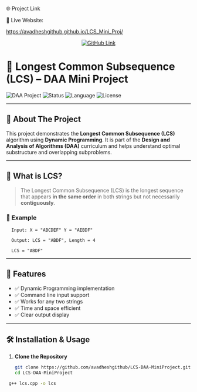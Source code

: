 🌐 Project Link

🔗 Live Website:

https://avadheshgithub.github.io/LCS_Mini_Proj/

<p align="center"> <a href="https://avadheshgithub.github.io/LCS_Mini_Proj/"> <img src="https://img.shields.io/badge/View%20on-GitHub-181717?style=for-the-badge&logo=github" alt="GitHub Link"/> </a> </p>



# 📌 Longest Common Subsequence (LCS) – DAA Mini Project

![DAA Project](https://img.shields.io/badge/DAA-Mini%20Project-blueviolet?style=for-the-badge)
![Status](https://img.shields.io/badge/Status-Completed-brightgreen?style=for-the-badge)
![Language](https://img.shields.io/badge/Language-C%2B%2B-orange?style=for-the-badge)
![License](https://img.shields.io/badge/License-MIT-lightgrey?style=for-the-badge)

---

## 📖 About The Project

This project demonstrates the **Longest Common Subsequence (LCS)** algorithm using **Dynamic Programming**. It is part of the **Design and Analysis of Algorithms (DAA)** curriculum and helps understand optimal substructure and overlapping subproblems.

---

## 🧠 What is LCS?

> The Longest Common Subsequence (LCS) is the longest sequence that appears **in the same order** in both strings but not necessarily **contiguously**.

### 🧪 Example
      Input: X = "ABCDEF" Y = "AEBDF"
      
      Output: LCS = "ABDF", Length = 4

      LCS = "ABDF"


---

## 🚀 Features

- ✅ Dynamic Programming implementation
- ✅ Command line input support
- ✅ Works for any two strings
- ✅ Time and space efficient
- ✅ Clear output display

---

## 🛠️ Installation & Usage

1. **Clone the Repository**
   
   ```bash
   git clone https://github.com/avadheshgithub/LCS-DAA-MiniProject.git
   cd LCS-DAA-MiniProject

  ```bash
   g++ lcs.cpp -o lcs


